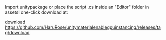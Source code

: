 Import unitypackage or place the script .cs inside an "Editor" folder in assets!
one-click download at:

download https://github.com/HaruRose/unitymaterialenablegpuinstancing/releases/tag/download
